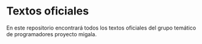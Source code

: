 # Textos oficiales

En este repositorio encontrará todos los textos oficiales del grupo temático de programadores proyecto migala.